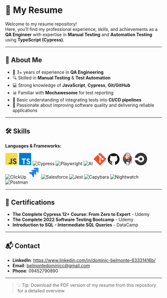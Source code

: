 # 📄 My Resume

Welcome to my resume repository!  
Here, you’ll find my professional experience, skills, and achievements as a **QA Engineer** with expertise in **Manual Testing** and **Automation Testing** using **TypeScript (Cypress)**.

---

## 📌 About Me
- 🧪 3+ years of experience in **QA Engineering**
- 🔍 Skilled in **Manual Testing** & **Test Automation**
- 💻 Strong knowledge of **JavaScript**, **Cypress**, **Git/GitHub**
- 📊 Familiar with **Mochawesome** for test reporting
- 🚀 Basic understanding of integrating tests into **CI/CD pipelines**
- 📂 Passionate about improving software quality and delivering reliable applications

---

## 🛠 Skills

**Languages & Frameworks:**  
<p align="left">
  <img src="https://raw.githubusercontent.com/devicons/devicon/master/icons/javascript/javascript-original.svg" alt="JavaScript" title="JavaScript" width="40" height="40"/>
  <img src="https://raw.githubusercontent.com/devicons/devicon/master/icons/typescript/typescript-original.svg" alt="TypeScript" title="TypeScript" width="40" height="40"/>
  <img src="https://raw.githubusercontent.com/cypress-io/cypress-icons/master/src/logo/cypress-io-logo-round.svg" alt="Cypress" title="Cypress" width="40" height="40"/>
  <img src="https://playwright.dev/img/playwright-logo.svg" alt="Playwright" title="Playwright" width="40" height="40"/>
  <img src="https://upload.wikimedia.org/wikipedia/commons/4/4d/OpenAI_Logo.svg" alt="AI" title="Artificial Intelligence" width="40" height="40"/>
  <img src="https://raw.githubusercontent.com/devicons/devicon/master/icons/git/git-original.svg" alt="Git" title="Git" width="40" height="40"/>
  <img src="https://raw.githubusercontent.com/devicons/devicon/master/icons/github/github-original.svg" alt="GitHub" title="GitHub" width="40" height="40"/>
  <img src="https://raw.githubusercontent.com/devicons/devicon/master/icons/jenkins/jenkins-original.svg" alt="Jenkins" title="Jenkins" width="40" height="40"/>
  <img src="https://raw.githubusercontent.com/devicons/devicon/master/icons/circleci/circleci-plain.svg" alt="CircleCI" title="CircleCI" width="40" height="40"/>
  <img src="https://clickup.com/images/for-se-page/clickup.png" alt="ClickUp" title="ClickUp" width="40" height="40"/>
  <img src="https://raw.githubusercontent.com/devicons/devicon/master/icons/jira/jira-original.svg" alt="Jira" title="Jira" width="40" height="40"/>
  <img src="https://encrypted-tbn0.gstatic.com/images?q=tbn:ANd9GcTC8tgeDcYtezt1igXtlWcIHvo6hRw_rKYhbQ&s" alt="Salesforce" title="Salesforce" width="40" height="40"/>
  <img src="https://encrypted-tbn0.gstatic.com/images?q=tbn:ANd9GcQQEVj5jghuo4OafOMQn89JJkqy4yqGF6xLLQ&s" alt="Jest" title="Jest" width="40" height="40"/>
  <img src="https://encrypted-tbn0.gstatic.com/images?q=tbn:ANd9GcROBcR_jUGRUQXTxC0rRSBsepEQ_my2T8IW1g&s" alt="Capybara" title="Capybara" width="40" height="40"/>
  <img src="https://nightwatchjs.org/images/nightwatch-circle.png" alt="Nightwatch" title="Nightwatch" width="40" height="40"/>
  <img src="https://encrypted-tbn0.gstatic.com/images?q=tbn:ANd9GcT-TB9d5YXwtKhv4NWbpeTBVveYvcxu9gMJng&s" alt="Postman" title="Postman" width="40" height="40"/>
</p>

---

## 📜 Certifications
- **The Complete Cypress 12+ Course: From Zero to Expert** - Udemy
- **The Complete 2022 Software Testing Bootcamp** - Udemy
- **Introduction to SQL - Intermediate SQL Queries** - DataCamp

---

## 📬 Contact
- **LinkedIn**: https://www.linkedin.com/in/dominic-belmonte-63331416b/
- **Email**: belmontedominicc@gmail.com
- **Phone**: 09452790890

---

> 💡 *Tip:* Download the PDF version of my resume from this repository for a detailed overview.
